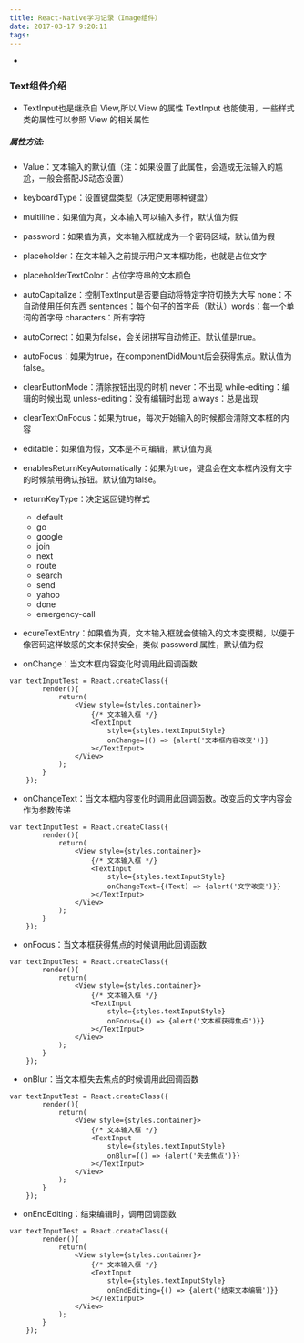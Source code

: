 ```yaml
---
title: React-Native学习记录（Image组件）
date: 2017-03-17 9:20:11
tags:
---
```

+ <!-- more -->

### Text组件介绍
- TextInput也是继承自 View,所以 View 的属性 TextInput 也能使用，一些样式类的属性可以参照 View 的相关属性

##### 属性方法:
- Value：文本输入的默认值（注：如果设置了此属性，会造成无法输入的尴尬，一般会搭配JS动态设置）
 
- keyboardType：设置键盘类型（决定使用哪种键盘）
 
- multiline：如果值为真，文本输入可以输入多行，默认值为假
 
- password：如果值为真，文本输入框就成为一个密码区域，默认值为假
 
- placeholder：在文本输入之前提示用户文本框功能，也就是占位文字
 
- placeholderTextColor：占位字符串的文本颜色
- autoCapitalize：控制TextInput是否要自动将特定字符切换为大写 none：不自动使用任何东西 sentences：每个句子的首字母（默认）words：每一个单词的首字母 characters：所有字符
- autoCorrect：如果为false，会关闭拼写自动修正。默认值是true。
- autoFocus：如果为true，在componentDidMount后会获得焦点。默认值为false。
- clearButtonMode：清除按钮出现的时机 never：不出现 while-editing：编辑的时候出现 unless-editing：没有编辑时出现 always：总是出现
- clearTextOnFocus：如果为true，每次开始输入的时候都会清除文本框的内容
- editable：如果值为假，文本是不可编辑，默认值为真
- enablesReturnKeyAutomatically：如果为true，键盘会在文本框内没有文字的时候禁用确认按钮。默认值为false。
- returnKeyType：决定返回键的样式

    * default
    * go
    * google
    * join
    * next
    * route
    * search
    * send
    * yahoo
    * done
    * emergency-call

- ecureTextEntry：如果值为真，文本输入框就会使输入的文本变模糊，以便于像密码这样敏感的文本保持安全，类似 password 属性，默认值为假
- onChange：当文本框内容变化时调用此回调函数

```
var textInputTest = React.createClass({
        render(){
            return(
                <View style={styles.container}>
                    {/* 文本输入框 */}
                    <TextInput
                        style={styles.textInputStyle}
                        onChange={() => {alert('文本框内容改变')}}
                    ></TextInput>
                </View>
            );
        }
    });
```
- onChangeText：当文本框内容变化时调用此回调函数。改变后的文字内容会作为参数传递

```
var textInputTest = React.createClass({
        render(){
            return(
                <View style={styles.container}>
                    {/* 文本输入框 */}
                    <TextInput
                        style={styles.textInputStyle}
                        onChangeText={(Text) => {alert('文字改变')}}
                    ></TextInput>
                </View>
            );
        }
    });
```
- onFocus：当文本框获得焦点的时候调用此回调函数

```
var textInputTest = React.createClass({
        render(){
            return(
                <View style={styles.container}>
                    {/* 文本输入框 */}
                    <TextInput
                        style={styles.textInputStyle}
                        onFocus={() => {alert('文本框获得焦点')}}
                    ></TextInput>
                </View>
            );
        }
    });
```

- onBlur：当文本框失去焦点的时候调用此回调函数

```
var textInputTest = React.createClass({
        render(){
            return(
                <View style={styles.container}>
                    {/* 文本输入框 */}
                    <TextInput
                        style={styles.textInputStyle}
                        onBlur={() => {alert('失去焦点')}}
                    ></TextInput>
                </View>
            );
        }
    });
```

- onEndEditing：结束编辑时，调用回调函数

```
var textInputTest = React.createClass({
        render(){
            return(
                <View style={styles.container}>
                    {/* 文本输入框 */}
                    <TextInput
                        style={styles.textInputStyle}
                        onEndEditing={() => {alert('结束文本编辑')}}
                    ></TextInput>
                </View>
            );
        }
    });
```

